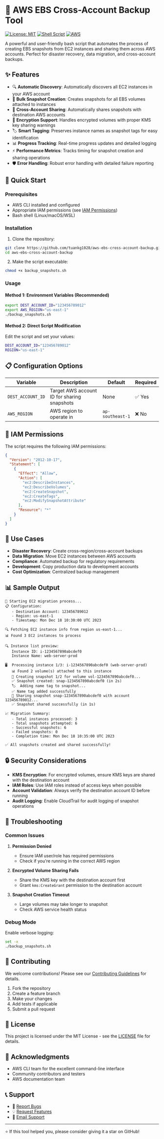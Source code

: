 # 🔄 AWS EBS Cross-Account Backup Tool

[![License: MIT](https://img.shields.io/badge/License-MIT-yellow.svg)](https://opensource.org/licenses/MIT)
[![Shell Script](https://img.shields.io/badge/shell_script-%23121011.svg?style=flat&logo=gnu-bash&logoColor=white)](https://www.gnu.org/bash/)
[![AWS](https://img.shields.io/badge/AWS-%23FF9900.svg?style=flat&logo=amazon-aws&logoColor=white)](https://aws.amazon.com/)

A powerful and user-friendly bash script that automates the process of creating EBS snapshots from EC2 instances and sharing them across AWS accounts. Perfect for disaster recovery, data migration, and cross-account backups.

## ✨ Features

- 🔍 **Automatic Discovery**: Automatically discovers all EC2 instances in your AWS account
- 📸 **Bulk Snapshot Creation**: Creates snapshots for all EBS volumes attached to instances
- 🤝 **Cross-Account Sharing**: Automatically shares snapshots with destination AWS accounts
- 🔐 **Encryption Support**: Handles encrypted volumes with proper KMS key sharing warnings
- 🏷️ **Smart Tagging**: Preserves instance names as snapshot tags for easy identification
- 📊 **Progress Tracking**: Real-time progress updates and detailed logging
- ⚡ **Performance Metrics**: Tracks timing for snapshot creation and sharing operations
- 🛡️ **Error Handling**: Robust error handling with detailed failure reporting

## 🚀 Quick Start

### Prerequisites

- AWS CLI installed and configured
- Appropriate IAM permissions (see [IAM Permissions](#iam-permissions))
- Bash shell (Linux/macOS/WSL)

### Installation

1. Clone the repository:

```bash
git clone https://github.com/tuankg1028/aws-ebs-cross-account-backup.git
cd aws-ebs-cross-account-backup
```

2. Make the script executable:

```bash
chmod +x backup_snapshots.sh
```

### Usage

#### Method 1: Environment Variables (Recommended)

```bash
export DEST_ACCOUNT_ID="123456789012"
export AWS_REGION="us-east-1"
./backup_snapshots.sh
```

#### Method 2: Direct Script Modification

Edit the script and set your values:

```bash
DEST_ACCOUNT_ID="123456789012"
REGION="us-east-1"
```

## 📋 Configuration Options

| Variable          | Description                                 | Default          | Required |
| ----------------- | ------------------------------------------- | ---------------- | -------- |
| `DEST_ACCOUNT_ID` | Target AWS account ID for sharing snapshots | None             | ✅ Yes   |
| `AWS_REGION`      | AWS region to operate in                    | `ap-southeast-1` | ❌ No    |

## 🔐 IAM Permissions

The script requires the following IAM permissions:

```json
{
  "Version": "2012-10-17",
  "Statement": [
    {
      "Effect": "Allow",
      "Action": [
        "ec2:DescribeInstances",
        "ec2:DescribeVolumes",
        "ec2:CreateSnapshot",
        "ec2:CreateTags",
        "ec2:ModifySnapshotAttribute"
      ],
      "Resource": "*"
    }
  ]
}
```

## 🎯 Use Cases

- **Disaster Recovery**: Create cross-region/cross-account backups
- **Data Migration**: Move EC2 instances between AWS accounts
- **Compliance**: Automated backup for regulatory requirements
- **Development**: Copy production data to development accounts
- **Cost Optimization**: Centralized backup management

## 📊 Sample Output

```
🚀 Starting EC2 migration process...
📋 Configuration:
   - Destination Account: 123456789012
   - Region: us-east-1
   - Timestamp: Mon Dec 18 10:30:00 UTC 2023

🔍 Fetching EC2 instance info from region us-east-1...
📊 Found 3 EC2 instances to process

🔍 Instance list preview:
   Instance ID: i-1234567890abcdef0
   Instance Name: web-server-prod

🖥️  Processing instance 1/3: i-1234567890abcdef0 (web-server-prod)
   📊 Found 2 volume(s) attached to this instance
   📸 Creating snapshot 1/2 for volume vol-1234567890abcdef0...
   ✅ Snapshot created: snap-1234567890abcdef0 (in 2s)
   🏷️  Adding name tag to snapshot...
   ✅ Name tag added successfully
   🤝 Sharing snapshot snap-1234567890abcdef0 with account 123456789012...
   ✅ Snapshot shared successfully (in 1s)

📈 Migration Summary:
   - Total instances processed: 3
   - Total snapshots attempted: 6
   - Successful snapshots: 6
   - Failed snapshots: 0
   - Completion time: Mon Dec 18 10:35:00 UTC 2023

✅ All snapshots created and shared successfully!
```

## 🔒 Security Considerations

- **KMS Encryption**: For encrypted volumes, ensure KMS keys are shared with the destination account
- **IAM Roles**: Use IAM roles instead of access keys when possible
- **Account Validation**: Always verify the destination account ID before running
- **Audit Logging**: Enable CloudTrail for audit logging of snapshot operations

## 🐛 Troubleshooting

### Common Issues

1. **Permission Denied**

   - Ensure IAM user/role has required permissions
   - Check if you're running in the correct AWS region

2. **Encrypted Volume Sharing Fails**

   - Share the KMS key with the destination account first
   - Grant `kms:CreateGrant` permission to the destination account

3. **Snapshot Creation Timeout**
   - Large volumes may take longer to snapshot
   - Check AWS service health status

### Debug Mode

Enable verbose logging:

```bash
set -x
./backup_snapshots.sh
```

## 🤝 Contributing

We welcome contributions! Please see our [Contributing Guidelines](CONTRIBUTING.md) for details.

1. Fork the repository
2. Create a feature branch
3. Make your changes
4. Add tests if applicable
5. Submit a pull request

## 📝 License

This project is licensed under the MIT License - see the [LICENSE](LICENSE) file for details.

## 🙏 Acknowledgments

- AWS CLI team for the excellent command-line interface
- Community contributors and testers
- AWS documentation team

## 📞 Support

- 🐛 [Report Bugs](https://github.com/tuankg1028/aws-ebs-cross-account-backup/issues)
- 💡 [Request Features](https://github.com/tuankg1028/aws-ebs-cross-account-backup/issues)
- 📧 [Email Support](mailto:support@example.com)

---

⭐ If this tool helped you, please consider giving it a star on GitHub!
